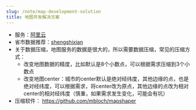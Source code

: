 ```yaml
---
slug: /note/map-development-solution
title: 地图开发解决方案
---
```

- 服务：[阿里云](https://datav.aliyun.com/portal/school/atlas/area_selector#&lat=22.65267050733856&lng=114.18983459472656&zoom=10)
- 省市数据推荐：[shengshixian](https://github.com/ruiduobao/shengshixian.com)
- 关于数据压缩，地图服务的数据是很大的，所以需要数据压缩，常见的压缩方式：
	- 改变地图数据的精度，比如默认是8个小数点，可以根据需求压缩到3个小数点
	- 改变地图center：城市的center默认是绝对经纬度，其他边缘的点，也是绝对经纬度，可以根据需求，将center改为原点，其他边缘的点改为相对center的相对经纬度（慎重，如果需求发生变化，可能会有坑）
- 压缩软件： https://github.com/mbloch/mapshaper
